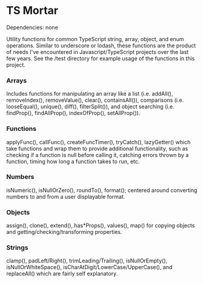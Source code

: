 TS Mortar
==============

Dependencies:
none

Utility functions for common TypeScript string, array, object, and enum operations.
Similar to underscore or lodash, these functions are the product of needs I've encountered in Javascript/TypeScript projects over the last few years.
See the /test directory for example usage of the functions in this project.

### Arrays
Includes functions for manipulating an array like a list (i.e. addAll(), removeIndex(), removeValue(), clear(), containsAll()),
comparisons (i.e. looseEqual(), unique(), diff(), filterSplit()),
and object searching (i.e. findProp(), findAllProp(), indexOfProp(), setAllProp()).

### Functions
applyFunc(), callFunc(), createFuncTimer(), tryCatch(), lazyGetter() which take functions and wrap them to provide additional functionality, such as checking if a function is null before calling it, catching errors thrown by a function, timing how long a function takes to run, etc.

### Numbers
isNumeric(), isNullOrZero(), roundTo(), format(); centered around converting numbers to and from a user displayable format.

### Objects
assign(), clone(), extend(), has*Props(), values(), map() for copying objects and getting/checking/transforming properties.

### Strings
clamp(), padLeft/Right(), trimLeading/Trailing(), isNullOrEmpty(), isNullOrWhiteSpace(), isCharAtDigit/LowerCase/UpperCase(), and replaceAll() which are fairly self explanatory.